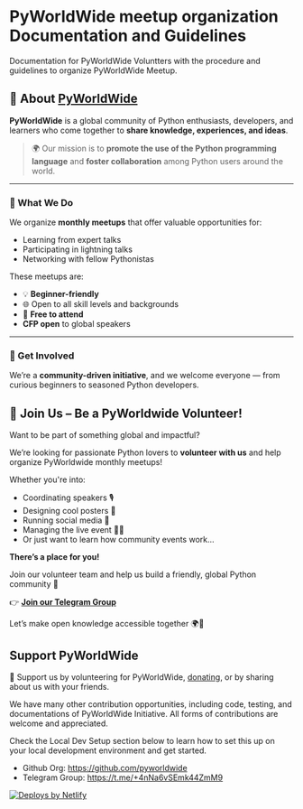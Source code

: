 # PyWorldWide meetup organization Documentation and Guidelines

Documentation for PyWorldWide Voluntters with the procedure and guidelines to organize PyWorldWide Meetup.

## 🐍 About [PyWorldWide](https://pyworldwide.org)

**PyWorldWide** is a global community of Python enthusiasts, developers, and learners who come together to **share knowledge, experiences, and ideas**.

> 🌍 Our mission is to **promote the use of the Python programming language** and **foster collaboration** among Python users around the world.

---

### 📅 What We Do

We organize **monthly meetups** that offer valuable opportunities for:
- Learning from expert talks
- Participating in lightning talks
- Networking with fellow Pythonistas

These meetups are:
- 💡 **Beginner-friendly**
- 🌐 Open to all skill levels and backgrounds
- 🎤 **Free to attend**
- **CFP open** to global speakers

---

### 🙌 Get Involved

We’re a **community-driven initiative**, and we welcome everyone — from curious beginners to seasoned Python developers.

## 🤝 Join Us – Be a PyWorldwide Volunteer!

Want to be part of something global and impactful?  

We’re looking for passionate Python lovers to **volunteer with us** and help organize PyWorldwide monthly meetups!

Whether you're into:

- Coordinating speakers 🎙️  
- Designing cool posters 🎨  
- Running social media 📢  
- Managing the live event 🧑‍💻  
- Or just want to learn how community events work...

**There’s a place for you!**

Join our volunteer team and help us build a friendly, global Python community 💛

👉 **[Join our Telegram Group](https://t.me/+4nNa6vSEmk44ZmM9)**  

Let’s make open knowledge accessible together 🌍🐍



## Support PyWorldWide

🫶 Support us by volunteering for PyWorldWide, [donating](https://opencollective.com/pyworldwide), or by sharing about us with your friends.

We have many other contribution opportunities, including code, testing, and documentations of PyWorldWide Initiative. All forms of contributions are welcome and appreciated.

Check the Local Dev Setup section below to learn how to set this up on your local development environment and get started.

- Github Org: <https://github.com/pyworldwide>
- Telegram Group: <https://t.me/+4nNa6vSEmk44ZmM9>

<a href="https://www.netlify.com">
  <img src="https://www.netlify.com/assets/badges/netlify-badge-color-bg.svg" alt="Deploys by Netlify" />
</a>